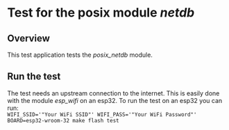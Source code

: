 # Test for the posix module *netdb*

## Overview

This test application tests the *posix_netdb* module.

## Run the test

The test needs an upstream connection to the internet. This is easily done with
the module *esp_wifi* on an esp32. To run the test on an esp32 you can run:\
`WIFI_SSID='"Your WiFi SSID"' WIFI_PASS='"Your WiFi Password"' BOARD=esp32-wroom-32 make flash test`
